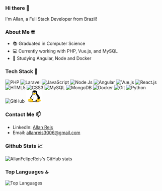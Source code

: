 ### Hi there 👋

I'm Allan, a Full Stack Developer from Brazil!

### About Me 🤓

- 📚 Graduated in Computer Science
- 💻 Currently working with PHP, Vue.js, and MySQL
- 📖 Studying Angular, Node and Docker

### Tech Stack 🚀

<div align="left">
  <img src="https://cdn.jsdelivr.net/gh/devicons/devicon/icons/php/php-original.svg" height="40" width="52" alt="PHP"/>
  <img src="https://cdn.jsdelivr.net/gh/devicons/devicon@latest/icons/laravel/laravel-original.svg"  height="40" width="52" alt="Laravel" />
  <img src="https://cdn.jsdelivr.net/gh/devicons/devicon/icons/javascript/javascript-original.svg" height="40" width="52" alt="JavaScript"/>
  <img src="https://cdn.jsdelivr.net/gh/devicons/devicon@latest/icons/nodejs/nodejs-original.svg" height="40" width="52" alt="Node Js" />
  <img src="https://cdn.jsdelivr.net/gh/devicons/devicon@latest/icons/angular/angular-original.svg" height="40" width="52" alt="Angular" />
  <img src="https://cdn.jsdelivr.net/gh/devicons/devicon/icons/vuejs/vuejs-original.svg" height="40" width="52" alt="Vue.js"/>
  <img src="https://cdn.jsdelivr.net/gh/devicons/devicon/icons/react/react-original.svg" height="40" width="52" alt="React.js"/>
  <img src="https://cdn.jsdelivr.net/gh/devicons/devicon/icons/html5/html5-original.svg" height="40" width="52" alt="HTML5"/>
  <img src="https://cdn.jsdelivr.net/gh/devicons/devicon/icons/css3/css3-original.svg" height="40" width="52" alt="CSS3"/>
  <img src="https://cdn.jsdelivr.net/gh/devicons/devicon/icons/mysql/mysql-original.svg" height="40" width="52" alt="MySQL"/>
  <img src="https://cdn.jsdelivr.net/gh/devicons/devicon/icons/mongodb/mongodb-original.svg" height="40" width="52" alt="MongoDB"/>
  <img src="https://cdn.jsdelivr.net/gh/devicons/devicon/icons/docker/docker-original.svg" height="40" width="52" alt="Docker"/>
  <img src="https://cdn.jsdelivr.net/gh/devicons/devicon/icons/git/git-original.svg" height="40" width="52" alt="Git"/>
  <img src="https://cdn.jsdelivr.net/gh/devicons/devicon/icons/python/python-original.svg" height="40" width="52" alt="Python"/>
  <img src="https://uploaddeimagens.com.br/images/004/312/203/full/github.png?1674666543" height="40" width="52" alt="GitHub"/>
  <img src="https://raw.githubusercontent.com/devicons/devicon/master/icons/linux/linux-original.svg" height="40" width="52" alt="Linux"/>
</div>

### Contact Me 📫

- LinkedIn: [Allan Reis](https://www.linkedin.com/in/allan-reis-446a42162)
- Email: allanreis3006@gmail.com

### Github Stats 📈

![AllanFelipeReis's GitHub stats](https://github-readme-stats.vercel.app/api?username=AllanFelipeReis&show_icons=true&theme=dracula)

### Top Languages 🔝

![Top Languages](https://github-readme-stats.vercel.app/api/top-langs/?username=AllanFelipeReis&layout=compact&theme=dracula)
